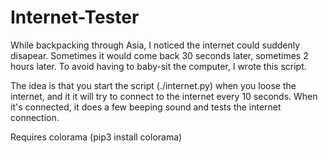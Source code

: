 # Internet-Tester

While backpacking through Asia, I noticed the internet could suddenly disapear. Sometimes it would come back 30 seconds later, sometimes 2 hours later. To avoid having to baby-sit the computer, I wrote this script. 

The idea is that you start the script (./internet.py) when you loose the internet, and it it will try to connect to the internet every 10 seconds. When it's connected, it does a few beeping sound and tests the internet connection.

Requires colorama (pip3 install colorama)
